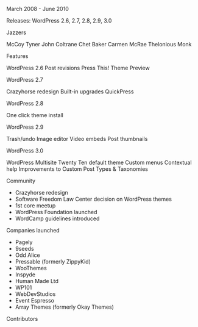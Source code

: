March 2008 - June 2010

Releases:
WordPress 2.6, 2.7, 2.8, 2.9, 3.0

Jazzers

McCoy Tyner
John Coltrane
Chet Baker
Carmen McRae
Thelonious Monk

Features

WordPress 2.6
Post revisions
Press This!
Theme Preview

WordPress 2.7

Crazyhorse redesign
Built-in upgrades
QuickPress

WordPress 2.8

One click theme install

WordPress 2.9

Trash/undo
Image editor
Video embeds
Post thumbnails

WordPress 3.0

WordPress Multisite
Twenty Ten default theme
Custom menus
Contextual help
Improvements to Custom Post Types & Taxonomies

Community
- Crazyhorse redesign
- Software Freedom Law Center decision on WordPress themes
- 1st core meetup
- WordPress Foundation launched
- WordCamp guidelines introduced

Companies launched
- Pagely
- 9seeds
- Odd Alice
- Pressable (formerly ZippyKid)
- WooThemes
- Inspyde
- Human Made Ltd
- WP101
- WebDevStudios
- Event Espresso
- Array Themes (formerly Okay Themes)

Contributors


